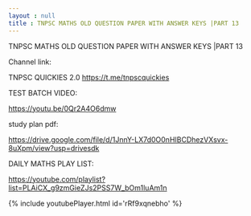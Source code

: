 ```yaml
---
layout : null
title : TNPSC MATHS OLD QUESTION PAPER WITH ANSWER KEYS |PART 13
---
```


TNPSC MATHS OLD QUESTION PAPER WITH ANSWER KEYS |PART 13

Channel link:

TNPSC QUICKIES 2.0
https://t.me/tnpscquickies


TEST BATCH VIDEO:

https://youtu.be/0Qr2A4O6dmw

study plan pdf:

https://drive.google.com/file/d/1JnnY-LX7d0O0nHIBCDhezVXsvx-8uXpm/view?usp=drivesdk

DAILY MATHS PLAY LIST:

https://youtube.com/playlist?list=PLAiCX_g9zmGieZJs2PSS7W_bOm1luAm1n



{% include youtubePlayer.html id='rRf9xqnebho' %}
